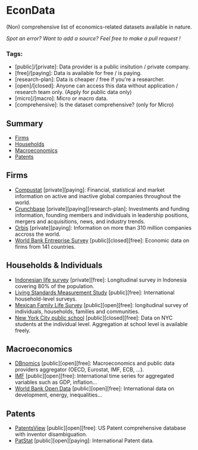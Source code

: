 # EconData
(Non) comprehensive list of economics-related datasets available in nature.

*Spot an error? Want to add a source? Feel free to make a pull request !*

### Tags:
- [public]/[private]: Data provider is a public insitution / private company.
- [free]/[paying]: Data is available for free / is paying.
- [research-plan]: Data is cheaper / free if you're a researcher.
- [open]/[closed]: Anyone can access this data without application / research team only. (Apply for public data only)
- [micro]/[macro]: Micro or macro data.
- [comprehensive]: Is the dataset comprehensive? (only for Micro)

## Summary

- [Firms](#firms)
- [Households](#households)
- [Macroeconomics](#macroeconomics)
- [Patents](#patents)

## Firms <a name="firms"></a>
- [Compustat](https://www.spglobal.com/marketintelligence/en/?product=compustat-research-insight) [private][paying]: Financial, statistical and market information on active and inactive global companies throughout the world.
- [Crunchbase](https://data.crunchbase.com/docs) [private][paying][research-plan]: Investments and funding information, founding members and individuals in leadership positions, mergers and acquisitions, news, and industry trends.
- [Orbis](https://www.bvdinfo.com/our-products/company-information/international-products/orbis) [private][paying]:  Information on more than 310 million companies accross the world.
- [World Bank Entreprise Survey](https://www.enterprisesurveys.org) [public][closed][free]: Economic data on firms from 141 countries.

## Households & Individuals <a name="households"></a>
- [Indonesian life survey](https://www.rand.org/well-being/social-and-behavioral-policy/data/FLS/IFLS.html) [private][free]: Longitudinal survey in Indonesia covering 80% of the population.
- [Living Standards Measurement Study](https://microdata.worldbank.org/index.php/catalog/lsms) [public][free]: International household-level surveys.
- [Mexican Family Life Survey](http://www.ennvih-mxfls.org/) [public][open][free]: longitudinal survey of individuals, households, families and communities.
- [New York City public school](https://infohub.nyced.org/reports-and-policies/research/doing-research-in-new-york-city-public-schools) [public][closed][free]: Data on NYC students at the individual level. Aggregation at school level is available freely.

## Macroeconomics <a name="macroeconomics"></a>
- [DBnomics](https://db.nomics.world) [public][open][free]: Macroeconomics and public data providers aggregator (OECD, Eurostat, IMF, ECB, ...).
- [IMF](https://www.imf.org/en/Data) [public][open][free]: International time series for aggregated variables such as GDP, inflation...
- [World Bank Open Data](https://datacatalog.worldbank.org) [public][open][free]: International data on development, energy, inequalities...

## Patents <a name="patents"></a>
- [PatentsView](http://www.patentsview.org) [public][open][free]: US Patent comprehensive database with inventor disambiguation.
- [PatStat](https://www.epo.org/searching-for-patents/business/patstat.html) [public][open][paying]: International Patent data.
